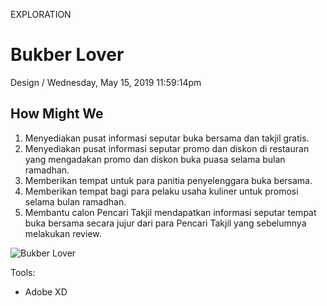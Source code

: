 <p class="type">EXPLORATION</p>

# Bukber Lover

<p class="meta">Design  /  Wednesday, May 15, 2019 11:59:14pm</p>

## How Might We

1. Menyediakan pusat informasi seputar buka bersama dan takjil gratis.
2. Menyediakan pusat informasi seputar promo dan diskon di restauran yang mengadakan promo dan diskon buka puasa selama bulan ramadhan.
3. Memberikan tempat untuk para panitia penyelenggara buka bersama.
4. Memberikan tempat bagi para pelaku usaha kuliner untuk promosi selama bulan ramadhan.
5. Membantu calon Pencari Takjil mendapatkan informasi seputar tempat buka bersama secara jujur dari para Pencari Takjil yang sebelumnya melakukan review.

![Bukber Lover](https://farooq-agent.web.app/assets/images/works/large/bukber-lover.jpg)

Tools:
- Adobe XD
